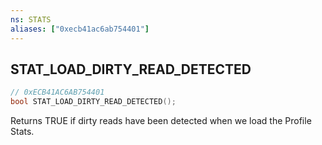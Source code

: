 ```yaml
---
ns: STATS
aliases: ["0xecb41ac6ab754401"]
---
```

## STAT_LOAD_DIRTY_READ_DETECTED

```c
// 0xECB41AC6AB754401
bool STAT_LOAD_DIRTY_READ_DETECTED();
```

Returns TRUE if dirty reads have been detected when we load the Profile Stats.

